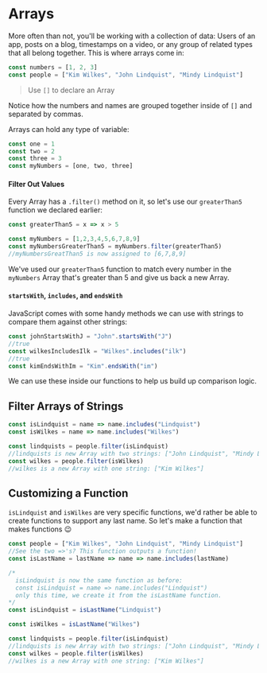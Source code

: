 # Arrays

More often than not, you'll be working with a collection of data: Users
of an app, posts on a blog, timestamps on a video, or any group of related
types that all belong together. This is where arrays come in:

```js
const numbers = [1, 2, 3]
const people = ["Kim Wilkes", "John Lindquist", "Mindy Lindquist"]
```

> Use `[]` to declare an Array

Notice how the numbers and names are grouped together inside of `[]`
and separated by commas.

Arrays can hold any type of variable:

```js
const one = 1
const two = 2
const three = 3
const myNumbers = [one, two, three]
```


#### Filter Out Values

Every Array has a `.filter()` method on it, so let's use our `greaterThan5`
function we declared earlier:

```js
const greaterThan5 = x => x > 5

const myNumbers = [1,2,3,4,5,6,7,8,9]
const myNumbersGreaterThan5 = myNumbers.filter(greaterThan5)
//myNumbersGreatThan5 is now assigned to [6,7,8,9]
```

We've used our `greaterThan5` function to match every number in the `myNumbers`
Array that's greater than 5 and give us back a new Array.


#### `startsWith`, `includes`, and `endsWith`
JavaScript comes with some handy methods we can use with strings to compare
them against other strings:

```js
const johnStartsWithJ = "John".startsWith("J")
//true
const wilkesIncludesIlk = "Wilkes".includes("ilk")
//true
const kimEndsWithIm = "Kim".endsWith("im")
```

We can use these inside our functions to help us build up comparison logic.


## Filter Arrays of Strings
```js
const isLindquist = name => name.includes("Lindquist")
const isWilkes = name => name.includes("Wilkes")

const lindquists = people.filter(isLindquist)
//lindquists is new Array with two strings: ["John Lindquist", "Mindy Lindquist"]
const wilkes = people.filter(isWilkes)
//wilkes is a new Array with one string: ["Kim Wilkes"]
```

## Customizing a Function
`isLindquist` and `isWilkes` are very specific functions, we'd rather be able
to create functions to support any last name. So let's make a function that
makes functions 😉

```js
const people = ["Kim Wilkes", "John Lindquist", "Mindy Lindquist"]
//See the two =>'s? This function outputs a function!
const isLastName = lastName => name => name.includes(lastName)

/*
  isLindquist is now the same function as before:
  const isLindquist = name => name.includes("Lindquist")
  only this time, we create it from the isLastName function.
*/
const isLindquist = isLastName("Lindquist")

const isWilkes = isLastName("Wilkes")

const lindquists = people.filter(isLindquist)
//lindquists is new Array with two strings: ["John Lindquist", "Mindy Lindquist"]
const wilkes = people.filter(isWilkes)
//wilkes is a new Array with one string: ["Kim Wilkes"]
```
